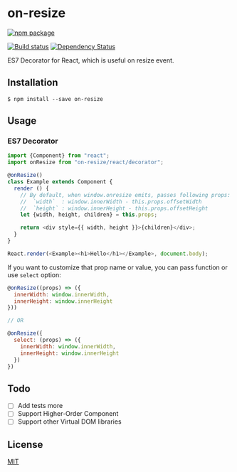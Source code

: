 on-resize
=========

[![npm package](https://nodei.co/npm/on-resize.png?downloads=true&downloadRank=true&stars=true)](https://nodei.co/npm/on-resize/)

[![Build status](https://img.shields.io/travis/pirosikick/on-resize.svg?style=flat-square)](https://travis-ci.org/pirosikick/on-resize)
[![Dependency Status](https://img.shields.io/david/pirosikick/on-resize.svg?style=flat-square)](https://david-dm.org/pirosikick/on-resize)

ES7 Decorator for React, which is useful on resize event.

## Installation

```
$ npm install --save on-resize
```

## Usage

### ES7 Decorator

```javascript
import {Component} from "react";
import onResize from "on-resize/react/decorator";

@onResize()
class Example extends Component {
  render () {
    // By default, when window.onresize emits, passes following props:
    //  `width`  : window.innerWidth - this.props.offsetWidth
    //  `height` : window.innerHeight - this.props.offsetHeight
    let {width, height, children} = this.props;

    return <div style={{ width, height }}>{children}</div>;
  }
}

React.render(<Example><h1>Hello</h1></Example>, document.body);
```

If you want to customize that prop name or value, you can pass function or use `select` option:

```javascript
@onResize((props) => ({
  innerWidth: window.innerWidth,
  innerHeight: window.innerHeight
}))

// OR

@onResize({
  select: (props) => ({
    innerWidth: window.innerWidth,
    innerHeight: window.innerHeight
  })
})
```

## Todo

- [ ] Add tests more
- [ ] Support Higher-Order Component
- [ ] Support other Virtual DOM libraries

## License

[MIT](http://pirosikick.mit-license.org/)
